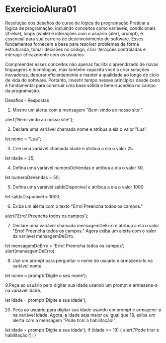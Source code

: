 # ExercicioAlura01
Resolução dos desafios do curso de lógica de programação
Praticar a lógica de programação, incluindo conceitos como variáveis, condicionais (if-else), loops (while) e interações com o usuário (alert, prompt), é essencial para sua carreira de desenvolvimento de software. Esses fundamentos fornecem a base para resolver problemas de forma estruturada, tomar decisões no código, criar iterações controladas e interagir eficazmente com os usuários.

Compreender esses conceitos não apenas facilita o aprendizado de novas linguagens e tecnologias, mas também capacita você a criar soluções inovadoras, depurar eficientemente e manter a qualidade ao longo do ciclo de vida do software. Portanto, investir tempo nesses princípios desde cedo é fundamental para construir uma base sólida e bem-sucedida no campo da programação.

Desafios - Respostas

1. Mostre um alerta com a mensagem "Bem-vindo ao nosso site!".
   
alert('Bem-vindo ao nosso site!');

2. Declare uma variável chamada nome e atribua a ela o valor "Lua".
   
let nome = "Lua";

3. Crie uma variável chamada idade e atribua a ela o valor 25.

let idade = 25;

4. Defina uma variável numeroDeVendas e atribua a ela o valor 50.

let numeroDeVendas = 50;

5. Defina uma variável saldoDisponivel e atribua a ela o valor 1000.

let saldoDisponivel = 1000;

6. Exiba um alerta com o texto "Erro! Preencha todos os campos."

alert('Erro! Preencha todos os campos');

7. Declare uma variável chamada mensagemDeErro e atribua a ela o valor "Erro! Preencha todos os campos." Agora exiba um alerta com o valor da variável mensagemDeErro.

let mensagemDeErro = 'Erro! Preencha todos os campos';
alert(mensagemDeErro);

8. Use um prompt para perguntar o nome do usuário e armazená-lo na variável nome.

let nome = prompt('Digite o seu nome');

9.Peça ao usuário para digitar sua idade usando um prompt e armazene-a na variável idade.

let idade = prompt('Digite a sua idade');

10. Peça ao usuário para digitar sua idade usando um prompt e armazene-a na variável idade. Agora, a idade seja maior ou igual que 18, exiba um alerta com a mensagem "Pode tirar a habilitação!".

let idade = prompt('Digite a sua idade');
if (idade >= 18) {
    alert('Pode tirar a habilitação!'); 
}
